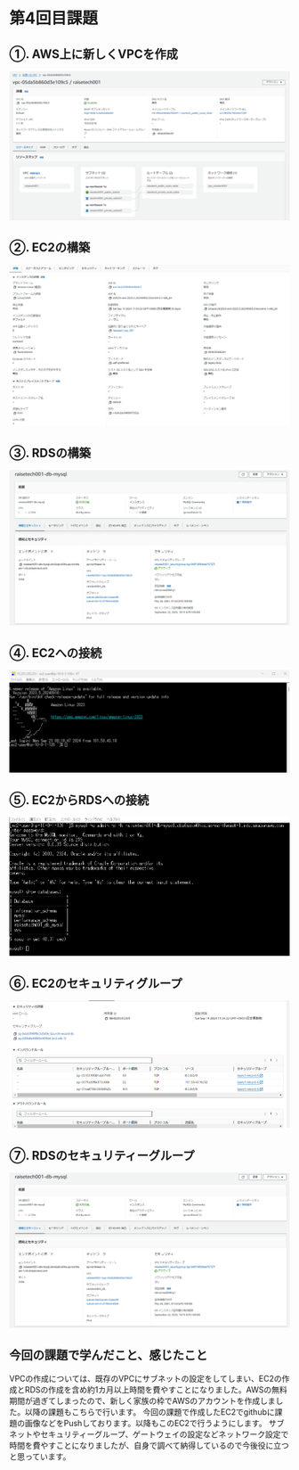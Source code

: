 # 第4回目課題
## ①. AWS上に新しくVPCを作成
![VPC概要](./image_lec4/0002_VPC.png)
## ②. EC2の構築
![EC2概要](./image_lec4/0007_EC2_Detail.png)
## ③. RDSの構築
![RDS概要](./image_lec4/0010_RDS_Network_and_Security.png)
## ④. EC2への接続
![TeraTerm5でのSSH接続](./image_lec4/0012_EC2_login.png)
## ⑤. EC2からRDSへの接続
![EC2からRDSへの接続](./image_lec4/0013_RDS_login.png)
## ⑥. EC2のセキュリティグループ
![EC2のセキュリティーグループ](./image_lec4/0015_ECS_Security.png)
## ⑦. RDSのセキュリティーグループ
![RDSのセキュリティーグループ](./image_lec4/0010_RDS_Network_and_Security.png)

## 今回の課題で学んだこと、感じたこと
VPCの作成については、既存のVPCにサブネットの設定をしてしまい、EC2の作成とRDSの作成を含め約1カ月以上時間を費やすことになりました。AWSの無料期間が過ぎてしまったので、新しく家族の枠でAWSのアカウントを作成しました。以降の課題もこちらで行います。
今回の課題で作成したEC2でgithubに課題の画像などをPushしております。以降もこのEC2で行うようにします。
サブネットやセキュリティーグループ、ゲートウェイの設定などネットワーク設定で時間を費やすことになりましたが、自身で調べて納得しているので今後役に立つと思っています。
